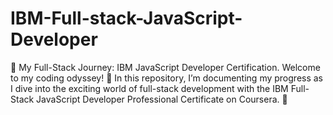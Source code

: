 # IBM-Full-stack-JavaScript-Developer
🌟 My Full-Stack Journey: IBM JavaScript Developer Certification. Welcome to my coding odyssey! 🚀 In this repository, I’m documenting my progress as I dive into the exciting world of full-stack development with the IBM Full-Stack JavaScript Developer Professional Certificate on Coursera. 🎯
